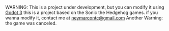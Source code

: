 WARNING: This is a project under development, but you can modify it using [Godot 3](https://godotengine.org/download/3.x/)
this is a project based on the Sonic the Hedgehog games.
if you wanna modify it, contact me at neymarcontc@gmail.com
Another Warning: the game was canceled.
